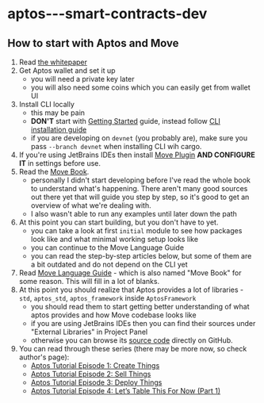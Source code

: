 # aptos---smart-contracts-dev

## How to start with Aptos and Move



1. Read [the whitepaper](https://aptos.dev/aptos-white-paper/aptos-white-paper-index)
2. Get Aptos wallet and set it up
    - you will need a private key later
    - you will also need some coins which you can easily get from wallet UI
3. Install CLI locally
    - this may be pain
    - **DON'T** start with [Getting Started](https://aptos.dev/guides/getting-started) guide, instead follow [CLI installation guide](https://aptos.dev/cli-tools/aptos-cli-tool/install-aptos-cli)
    - if you are developing on `devnet` (you probably are), make sure you pass `--branch devnet` when installing CLI wih cargo.
4. If you're using JetBrains IDEs then install [Move Plugin](https://plugins.jetbrains.com/plugin/14721-move-language) **AND CONFIGURE IT** in settings before use.
5. Read the [Move Book](https://move-book.com).
    - personally I didn't start developing before I've read the whole book to understand what's happening. There aren't many good sources out there yet that will guide you step by step, so it's good to get an overview of what we're dealing with.
    - I also wasn't able to run any examples until later down the path 
6. At this point you can start building, but you don't have to yet.
    - you can take a look at first `initial` module to see how packages look like and what minimal working setup looks like
    - you can continue to the Move Language Guide
    - you can read the step-by-step articles below, but some of them are a bit outdated and do not depend on the CLI yet
7. Read [Move Language Guide](https://move-language.github.io/move/) - which is also named "Move Book" for some reason. This will fill in a lot of blanks.
8. At this point you should realize that Aptos provides a lot of libraries - `std`, `aptos_std`, `aptos_framework` inside `AptosFramework`
    - you should read them to start getting better understanding of what aptos provides and how Move codebase looks like
    - if you are using JetBrains IDEs then you can find their sources under "External Libraries" in Project Panel
    - otherwise you can browse its [source code](https://github.com/aptos-labs/aptos-core/tree/main/aptos-move/framework) directly on GitHub.
9. You can read through these series (there may be more now, so check author's page):
    - [Aptos Tutorial Episode 1: Create Things](https://medium.com/@magnum6/replay-aptos-tutorial-episode-1-create-things-90920fcdf409)
    - [Aptos Tutorial Episode 2: Sell Things](https://medium.com/code-community-command/were-picking-up-where-we-left-off-at-the-last-episode-so-if-this-is-your-first-time-here-check-394ddb8950f0)
    - [Aptos Tutorial Episode 3: Deploy Things ](https://medium.com/code-community-command/aptos-tutorial-episode-3-deploy-things-94eb973a7a51)
    - [Aptos Tutorial Episode 4: Let’s Table This For Now (Part 1)](https://medium.com/code-community-command/aptos-tutorial-episode-4-lets-table-this-for-now-part-1-2e465707f83d)